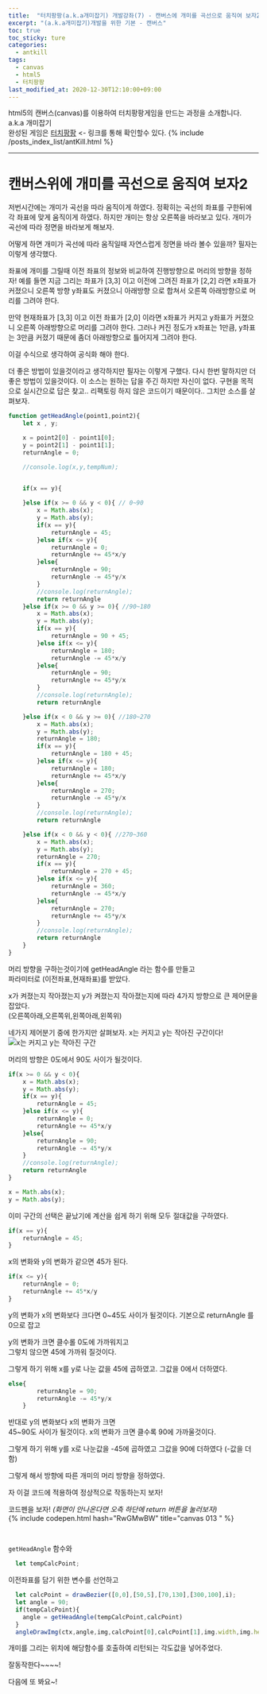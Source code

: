 ```yaml
---
title:  "터치팡팡(a.k.a개미잡기) 개발강좌(7) - 캔버스에 개미를 곡선으로 움직여 보자2"
excerpt: "(a.k.a개미잡기)개발을 위한 기본 - 캔버스"
toc: true
toc_sticky: ture
categories:
  - antkill
tags:
  - canvas
  - html5
  - 터치팡팡
last_modified_at: 2020-12-30T12:10:00+09:00
---
```


html5의 캔버스(canvas)를 이용하여 터치팡팡게임을 만드는 과정을 소개합니다. a.k.a 개미잡기  
완성된 게임은 [터치팡팡](https://mnmsoft.co.kr/content/ant) <- 링크를 통해 확인할수 있다.
{% include /posts_index_list/antKill.html %}

---

# 캔버스위에 개미를 곡선으로 움직여 보자2

저번시간에는 개미가 곡선을 따라 움직이게 하였다.
정확히는 곡선의 좌표를 구한뒤에 각 좌표에 맞게 움직이게 하였다.
하지만 개미는 항상 오른쪽을 바라보고 있다. 개미가 곡선에 따라 정면을 바라보게 해보자.  

어떻게 하면 개미가 곡선에 따라 움직일때 자연스럽게 정면을 바라 볼수 있을까?
필자는 이렇게 생각했다.  

좌표에 개미를 그릴때 이전 좌표의 정보와 비교하여 진행방향으로 머리의 방향을 정하자!
예를 들면 지금 그리는 좌표가 [3,3] 이고 이전에 그려진 좌표가 [2,2] 라면
x좌표가 커졌으니 오른쪽 방향 y좌표도 커졌으니 아래방향 으로 
합쳐서 오른쪽 아래방향으로 머리를 그려야 한다.

만약 현재좌표가 [3,3] 이고 이전 좌표가 [2,0] 이라면
x좌표가 커지고 y좌표가 커졌으니 오른쪽 아래방향으로 머리를 그려야 한다.
그러나 커진 정도가 x좌표는 1만큼, y좌표는 3만큼 커졌기 때문에 
좀더 아래방향으로 틀어지게 그려야 한다.

이걸 수식으로 생각하여 공식화 해야 한다.

더 좋은 방법이 있을것이라고 생각하지만 필자는 이렇게 구했다.
다시 한번 말하지만 더 좋은 방법이 있을것이다.
이 소스는 원하는 답을 주긴 하지만 자신이 없다.
구현을 목적으로 실시간으로 답은 찾고.. 리팩토링 하지 않은 코드이기 때문이다..
그치만 소스를 살펴보자.

``` js
function getHeadAngle(point1,point2){
	let x , y;

	x = point2[0] - point1[0];
	y = point2[1] - point1[1];
	returnAngle = 0;

	//console.log(x,y,tempNum);

	
	if(x == y){

	}else if(x >= 0 && y < 0){ // 0~90
		x = Math.abs(x);
		y = Math.abs(y);
		if(x == y){
			returnAngle = 45;
		}else if(x <= y){
			returnAngle = 0;
			returnAngle += 45*x/y
		}else{
			returnAngle = 90;
			returnAngle -= 45*y/x
		}
		//console.log(returnAngle);
		return returnAngle
	}else if(x >= 0 && y >= 0){ //90~180
		x = Math.abs(x);
		y = Math.abs(y);
		if(x == y){
			returnAngle = 90 + 45;
		}else if(x <= y){
			returnAngle = 180;
			returnAngle -= 45*x/y
		}else{
			returnAngle = 90;
			returnAngle += 45*y/x
		}
		//console.log(returnAngle);
		return returnAngle

	}else if(x < 0 && y >= 0){ //180~270
		x = Math.abs(x);
		y = Math.abs(y);
		returnAngle = 180;
		if(x == y){
			returnAngle = 180 + 45;
		}else if(x <= y){
			returnAngle = 180;
			returnAngle += 45*x/y
		}else{
			returnAngle = 270;
			returnAngle -= 45*y/x
		}
		//console.log(returnAngle);
		return returnAngle

	}else if(x < 0 && y < 0){ //270~360
		x = Math.abs(x);
		y = Math.abs(y);
		returnAngle = 270;
		if(x == y){
			returnAngle = 270 + 45;
		}else if(x <= y){
			returnAngle = 360;
			returnAngle -= 45*x/y
		}else{
			returnAngle = 270;
			returnAngle += 45*y/x
		}
		//console.log(returnAngle);
		return returnAngle
	}	
}
```

머리 방향을 구하는것이기에 getHeadAngle 라는 함수를 만들고  
파라미터로 (이전좌표,현재좌표)를 받았다.  

x가 켜졌는지 작아졌는지 y가 켜졌는지 작아졌는지에 
따라 4가지 방향으로 큰 제어문을 잡았다.  
(오른쪽아래,오른쪽위,왼쪽아래,왼쪽위)  

네가지 제어분기 중에 한가지만 살펴보자.
x는 커지고 y는 작아진 구간이다!
![x는 커지고 y는 작아진 구간](/assets/images/ant7_001.png)

머리의 방향은 0도에서 90도 사이가 될것이다.

``` js
if(x >= 0 && y < 0){
	x = Math.abs(x);
	y = Math.abs(y);
	if(x == y){
		returnAngle = 45;
	}else if(x <= y){
		returnAngle = 0;
		returnAngle += 45*x/y
	}else{
		returnAngle = 90;
		returnAngle -= 45*y/x
	}
	//console.log(returnAngle);
	return returnAngle
}
```

``` js
x = Math.abs(x);
y = Math.abs(y);
```
이미 구간의 선택은 끝났기에
계산을 쉽게 하기 위해 모두 절대값을 구하였다.


``` js
if(x == y){
	returnAngle = 45;
}
```
x의 변화와 y의 변화가 같으면 45가 된다.

``` js
if(x <= y){
	returnAngle = 0;
	returnAngle += 45*x/y
}
```
y의 변화가 x의 변화보다 크다면 0~45도 사이가 될것이다.
기본으로 returnAngle 를 0으로 잡고

y의 변화가 크면 클수롤 0도에 가까워지고   
그렇치 않으면 45에 가까워 질것이다.  

그렇게 하기 위해 x를 y로 나눈 값을 45에 곱하였고.
그값을 0에서 더하였다.

``` js
else{
		returnAngle = 90;
		returnAngle -= 45*y/x
	}
```	

반대로 y의 변화보다 x의 변화가 크면   
45~90도 사이가 될것이다.
x의 변화가 크면 클수록 90에 가까울것이다.

그렇게 하기 위해 y를 x로 나눈값을 -45에 곱하였고
그값을 90에 더하였다 (-값을 더함)

그렇게 해서 방향에 따른 개미의 머리 방향을 정하였다.

자 이걸 코드에 적용하여 정상적으로 작동하는지 보자!


코드펜을 보자!
*(화면이 안나온다면 오측 하단에 return 버튼을 눌러보자)*  
{% include codepen.html hash="RwGMwBW" title="canvas 013 " %} 

`
`

`getHeadAngle` 함수와
``` js
  let tempCalcPoint;
```
이전좌표를 담기 위한 변수를 선언하고

``` js
  let calcPoint = drawBezier([0,0],[50,5],[70,130],[300,100],i);    
  let angle = 90;
  if(tempCalcPoint){
    angle = getHeadAngle(tempCalcPoint,calcPoint)
  }
  angleDrawImg(ctx,angle,img,calcPoint[0],calcPoint[1],img.width,img.height);
```
개미를 그리는 위치에 해당함수를 호출하여 리턴되는 각도값을 넣어주었다.

잘동작한다~~~~!

다음에 또 봐요~!


